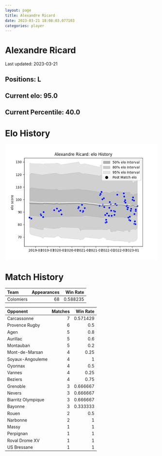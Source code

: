 ```yaml
---  
layout: page  
title: Alexandre Ricard  
date: 2023-03-21 18:08:03.077103  
categories: player  
---
```

# Alexandre Ricard


Last updated: 2023-03-21
## Positions: L

## Current elo: 95.0

## Current Percentile: 40.0

# Elo History


![elo history](history_AlexandreRicard.png)
# Match History


| Team      |   Appearances |   Win Rate |
|:----------|--------------:|-----------:|
| Colomiers |            68 |   0.588235 |

| Opponent           |   Matches |   Win Rate |
|:-------------------|----------:|-----------:|
| Carcassonne        |         7 |   0.571429 |
| Provence Rugby     |         6 |   0.5      |
| Agen               |         5 |   0.8      |
| Aurillac           |         5 |   0.6      |
| Montauban          |         5 |   0.2      |
| Mont-de-Marsan     |         4 |   0.25     |
| Soyaux-Angouleme   |         4 |   1        |
| Oyonnax            |         4 |   0.5      |
| Vannes             |         4 |   0.25     |
| Beziers            |         4 |   0.75     |
| Grenoble           |         3 |   0.666667 |
| Nevers             |         3 |   0.666667 |
| Biarritz Olympique |         3 |   0.666667 |
| Bayonne            |         3 |   0.333333 |
| Rouen              |         2 |   0.5      |
| Narbonne           |         2 |   1        |
| Massy              |         1 |   1        |
| Perpignan          |         1 |   1        |
| Roval Drome XV     |         1 |   1        |
| US Bressane        |         1 |   1        |